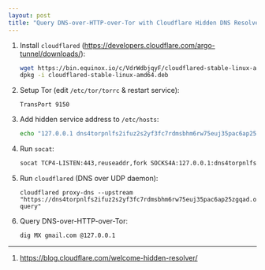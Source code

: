 ```yaml
---
layout: post
title: "Query DNS-over-HTTP-over-Tor with Cloudflare Hidden DNS Resolver"
---
```


1. Install `cloudflared` (https://developers.cloudflare.com/argo-tunnel/downloads/):
   ```bash
   wget https://bin.equinox.io/c/VdrWdbjqyF/cloudflared-stable-linux-amd64.deb
   dpkg -i cloudflared-stable-linux-amd64.deb
   ```
2. Setup Tor (edit `/etc/tor/torrc` & restart service):
   ```
   TransPort 9150
   ```
3. Add hidden service address to `/etc/hosts`:
   ```bash
   echo "127.0.0.1 dns4torpnlfs2ifuz2s2yf3fc7rdmsbhm6rw75euj35pac6ap25zgqad.onion" >> /etc/hosts
   ```
4. Run `socat`:
   ```bash
   socat TCP4-LISTEN:443,reuseaddr,fork SOCKS4A:127.0.0.1:dns4torpnlfs2ifuz2s2yf3fc7rdmsbhm6rw75euj35pac6ap25zgqad.onion:443,socksport=9150
   ```
5. Run `cloudflared` (DNS over UDP daemon):
   ```
   cloudflared proxy-dns --upstream "https://dns4torpnlfs2ifuz2s2yf3fc7rdmsbhm6rw75euj35pac6ap25zgqad.onion/dns-query"
   ```
6. Query DNS-over-HTTP-over-Tor:
   ```bash
   dig MX gmail.com @127.0.0.1
   ```

---
1. <https://blog.cloudflare.com/welcome-hidden-resolver/>
